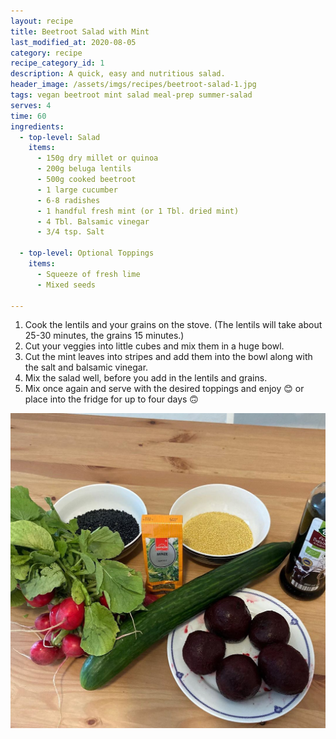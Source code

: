 ```yaml
---
layout: recipe
title: Beetroot Salad with Mint
last_modified_at: 2020-08-05
category: recipe
recipe_category_id: 1
description: A quick, easy and nutritious salad.
header_image: /assets/imgs/recipes/beetroot-salad-1.jpg
tags: vegan beetroot mint salad meal-prep summer-salad
serves: 4
time: 60
ingredients:
  - top-level: Salad
    items:
      - 150g dry millet or quinoa
      - 200g beluga lentils
      - 500g cooked beetroot
      - 1 large cucumber
      - 6-8 radishes
      - 1 handful fresh mint (or 1 Tbl. dried mint)
      - 4 Tbl. Balsamic vinegar
      - 3/4 tsp. Salt

  - top-level: Optional Toppings
    items:
      - Squeeze of fresh lime
      - Mixed seeds

---
```

1. Cook the lentils and your grains on the stove. (The lentils will take about 25-30 minutes, the grains 15 minutes.)
2. Cut your veggies into little cubes and mix them in a huge bowl.
3. Cut the mint leaves into stripes and add them into the bowl along with the salt and balsamic vinegar.
4. Mix the salad well, before you add in the lentils and grains.
5. Mix once again and serve with the desired toppings and enjoy 😊 or place into the fridge for up to four days 🙃

![Beetroot salad with mint - prep](/assets/imgs/recipes/beetroot-salad-2.jpg "Beetroot salad with mint - prep")
